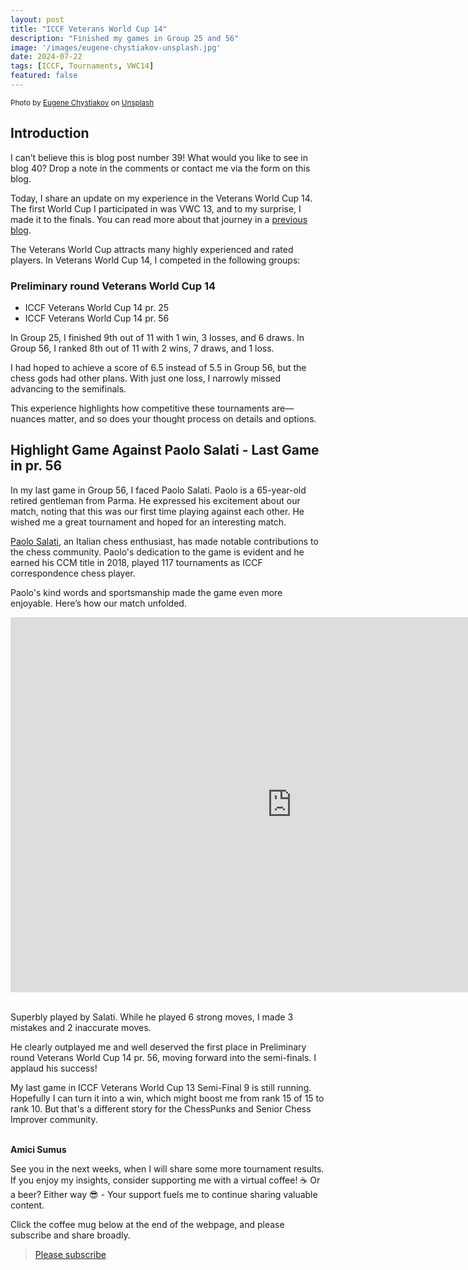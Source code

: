 ```yaml
---
layout: post
title: "ICCF Veterans World Cup 14"
description: "Finished my games in Group 25 and 56"
image: '/images/eugene-chystiakov-unsplash.jpg'
date: 2024-07-22
tags: [ICCF, Tournaments, VWC14]
featured: false
---
```


<small>Photo by <a href="https://unsplash.com/@eugenechystiakov?utm_content=creditCopyText&utm_medium=referral&utm_source=unsplash">Eugene Chystiakov</a> on <a href="https://unsplash.com/photos/chess-pieces-on-chess-board-sRRhKMeCeXY?utm_content=creditCopyText&utm_medium=referral&utm_source=unsplash">Unsplash</a>
  </small>

## Introduction

I can’t believe this is blog post number 39! What would you like to see in blog 40? Drop a note in the comments or contact me via the form on this blog.

Today, I share an update on my experience in the Veterans World Cup 14. The first World Cup I participated in was VWC 13, and to my surprise, I made it to the finals. You can read more about that journey in a [previous blog](https://chess.myvortexcloud.com/Navigating-the-Giants).

The Veterans World Cup attracts many highly experienced and rated players. In Veterans World Cup 14, I competed in the following groups:

### Preliminary round Veterans World Cup 14

- ICCF Veterans World Cup 14 pr. 25
- ICCF Veterans World Cup 14 pr. 56

In Group 25, I finished 9th out of 11 with 1 win, 3 losses, and 6 draws. In Group 56, I ranked 8th out of 11 with 2 wins, 7 draws, and 1 loss.

I had hoped to achieve a score of 6.5 instead of 5.5 in Group 56, but the chess gods had other plans. With just one loss, I narrowly missed advancing to the semifinals.

This experience highlights how competitive these tournaments are—nuances matter, and so does your thought process on details and options.

## Highlight Game Against Paolo Salati - Last Game in pr. 56

In my last game in Group 56, I faced Paolo Salati. Paolo is a 65-year-old retired gentleman from Parma. He expressed his excitement about our match, noting that this was our first time playing against each other. He wished me a great tournament and hoped for an interesting match.

[Paolo Salati](https://www.iccf.com/player?id=249003), an Italian chess enthusiast, has made notable contributions to the chess community. Paolo's dedication to the game is evident and he earned his CCM title in 2018, played 117 tournaments as ICCF correspondence chess player.

Paolo's kind words and sportsmanship made the game even more enjoyable. Here’s how our match unfolded.

<iframe style='border: 0;' width='900px' height='600px' src='https://share.chessbase.com/SharedGames/frame/?p=UcUPhZKQxDl6MbTsGwnKCcy+lSfbHUS2xKorHH3ctibeHTgbrlPtJdfjGqtZF0kb'></iframe>

<br>
<br>

Superbly played by Salati. While he played 6 strong moves, I made 3 mistakes and 2 inaccurate moves.

He clearly outplayed me and well deserved the first place in Preliminary round Veterans World Cup 14 pr. 56, moving forward into the semi-finals.
I applaud his success!

My last game in ICCF Veterans World Cup 13 Semi-Final 9 is still running. Hopefully I can turn it into a win, which might boost me from rank 15 of 15 to rank 10. But that's a different story for the ChessPunks and Senior Chess Improver community.
<br>
<br>

**Amici Sumus**

See you in the next weeks, when I will share some more tournament results. If you enjoy my insights, consider supporting me with a virtual coffee! ☕️ Or a beer? Either way 😎 - Your support fuels me to continue sharing valuable content.

Click the coffee mug below at the end of the webpage, and please subscribe and share broadly.

> [Please subscribe](https://follow.it/senior-chess-improver?leanpub)
